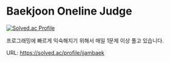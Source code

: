# Baekjoon Oneline Judge

[![Solved.ac Profile](http://mazassumnida.wtf/api/v2/generate_badge?boj=jjambaek)](https://solved.ac/jjambaek/)

프로그래밍에 빠르게 익숙해지기 위해서 매일 1문제 이상 풀고 있습니다.

URL: https://solved.ac/profile/jjambaek
